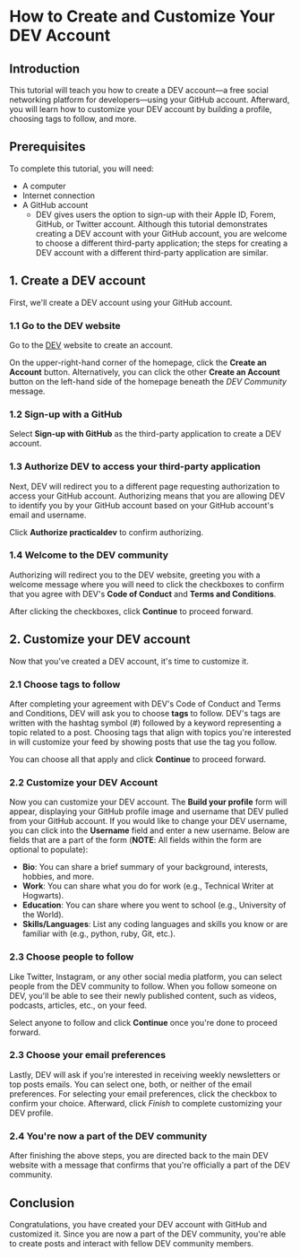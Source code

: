# How to Create and Customize Your DEV Account

## Introduction

This tutorial will teach you how to create a DEV account—a free social networking platform for developers—using your GitHub account. Afterward, you will learn how to customize your DEV account by building a profile, choosing tags to follow, and more.

## Prerequisites

To complete this tutorial, you will need:

- A computer
- Internet connection
- A GitHub account
  - DEV gives users the option to sign-up with their Apple ID, Forem, GitHub, or Twitter account. Although this tutorial demonstrates creating a DEV account with your GitHub account, you are welcome to choose a different third-party application; the steps for creating a DEV account with a different third-party application are similar.

## 1. Create a DEV account

First, we'll create a DEV account using your GitHub account.

### 1.1 Go to the DEV website

Go to the [DEV](dev.to) website to create an account.

On the upper-right-hand corner of the homepage, click the **Create an Account** button. Alternatively, you can click the other **Create an Account** button on the left-hand side of the homepage beneath the _DEV Community_ message.

### 1.2 Sign-up with a GitHub

Select **Sign-up with GitHub** as the third-party application to create a DEV account.

### 1.3 Authorize DEV to access your third-party application

Next, DEV will redirect you to a different page requesting authorization to access your GitHub account. Authorizing means that you are allowing DEV to identify you by your GitHub account based on your GitHub account's email and username.

Click **Authorize practicaldev** to confirm authorizing.

### 1.4 Welcome to the DEV community

Authorizing will redirect you to the DEV website, greeting you with a welcome message where you will need to click the checkboxes to confirm that you agree with DEV's **Code of Conduct** and **Terms and Conditions**.

After clicking the checkboxes, click **Continue** to proceed forward.

## 2. Customize your DEV account

Now that you've created a DEV account, it's time to customize it.

### 2.1 Choose tags to follow

After completing your agreement with DEV's Code of Conduct and Terms and Conditions, DEV will ask you to choose **tags** to follow. DEV's tags are written with the hashtag symbol (#) followed by a keyword representing a topic related to a post. Choosing tags that align with topics you're interested in will customize your feed by showing posts that use the tag you follow.

You can choose all that apply and click **Continue** to proceed forward.

### 2.2 Customize your DEV Account

Now you can customize your DEV account. The **Build your profile** form will appear, displaying your GitHub profile image and username that DEV pulled from your GitHub account. If you would like to change your DEV username, you can click into the **Username** field and enter a new username. Below are fields that are a part of the form (**NOTE**: All fields within the form are optional to populate):

- **Bio**: You can share a brief summary of your background, interests, hobbies, and more.
- **Work**: You can share what you do for work (e.g., Technical Writer at Hogwarts).
- **Education**: You can share where you went to school (e.g., University of the World).
- **Skills/Languages**: List any coding languages and skills you know or are familiar with (e.g., python, ruby, Git, etc.).

### 2.3 Choose people to follow

Like Twitter, Instagram, or any other social media platform, you can select people from the DEV community to follow. When you follow someone on DEV, you'll be able to see their newly published content, such as videos, podcasts, articles, etc., on your feed.

Select anyone to follow and click **Continue** once you're done to proceed forward.

### 2.3 Choose your email preferences

Lastly, DEV will ask if you're interested in receiving weekly newsletters or top posts emails. You can select one, both, or neither of the email preferences. For selecting your email preferences, click the checkbox to confirm your choice. Afterward, click _Finish_ to complete customizing your DEV profile.

### 2.4 You're now a part of the DEV community

After finishing the above steps, you are directed back to the main DEV website with a message that confirms that you're officially a part of the DEV community.

## Conclusion

Congratulations, you have created your DEV account with GitHub and customized it. Since you are now a part of the DEV community, you're able to create posts and interact with fellow DEV community members.
